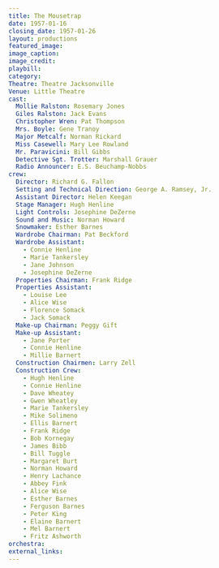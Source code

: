 ```yaml
---
title: The Mousetrap
date: 1957-01-16
closing_date: 1957-01-26
layout: productions
featured_image: 
image_caption:
image_credit:
playbill: 
category: 
Theatre: Theatre Jacksonville
Venue: Little Theatre
cast:
  Mollie Ralston: Rosemary Jones
  Giles Ralston: Jack Evans
  Christopher Wren: Pat Thompson
  Mrs. Boyle: Gene Tranoy
  Major Metcalf: Norman Rickard
  Miss Casewell: Mary Lee Rowland
  Mr. Paravicini: Bill Gibbs
  Detective Sgt. Trotter: Marshall Grauer
  Radio Announcer: E.S. Beuchamp-Nobbs
crew:
  Director: Richard G. Fallon
  Setting and Technical Direction: George A. Ramsey, Jr.
  Assistant Director: Helen Keegan
  Stage Manager: Hugh Henline
  Light Controls: Josephine DeZerne
  Sound and Music: Norman Howard
  Snowmaker: Esther Barnes
  Wardrobe Chairman: Pat Beckford
  Wardrobe Assistant:
    - Connie Henline
    - Marie Tankersley
    - Jane Johnson
    - Josephine DeZerne
  Properties Chairman: Frank Ridge
  Properties Assistant:
    - Louise Lee
    - Alice Wise
    - Florence Somack
    - Jack Somack
  Make-up Chairman: Peggy Gift
  Make-up Assistant:
    - Jane Porter
    - Connie Henline
    - Millie Barnert
  Construction Chairmen: Larry Zell
  Construction Crew:
    - Hugh Henline
    - Connie Henline
    - Dave Wheatey
    - Gwen Wheatley
    - Marie Tankersley
    - Mike Solimeno
    - Ellis Barnert
    - Frank Ridge
    - Bob Kornegay
    - James Bibb
    - Bill Tuggle
    - Margaret Burt
    - Norman Howard
    - Henry Lachance
    - Abbey Fink
    - Alice Wise
    - Esther Barnes
    - Ferguson Barnes
    - Peter King
    - Elaine Barnert
    - Mel Barnert
    - Fritz Ashworth
orchestra:
external_links:
---
```


